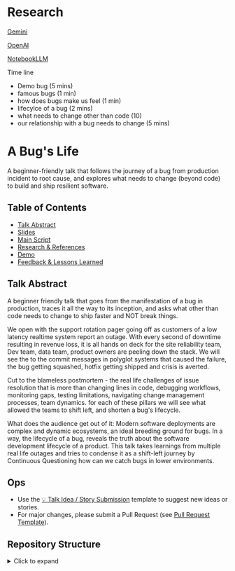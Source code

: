 


# Research
[Gemini](https://gemini.google.com/app/2ad4610e13c11152?utm_source=gemini&utm_medium=referral&utm_campaign=gemini_deep_research_landing_page&redirect=home&hl=en&_gl=1*18estai*_gcl_au*MTAxMzk0ODI5NC4xNzQ5MzMxNzIx*_ga*MTA1Mjc4MjA3My4xNzQ5MzMxNzI0*_ga_WC57KJ50ZZ*czE3NDkzMzE3MjMkbzEkZzAkdDE3NDkzMzE3MjMkajYwJGwwJGgw)


[OpenAI](https://chatgpt.com/c/68615df1-2a78-8001-bc92-4b5e59f8f883)


[NotebookLLM](https://notebooklm.google.com/notebook/76d575af-bca0-4fc2-b7d0-60d4268e34de)


Time line
- Demo bug (5 mins)
- famous bugs (1 min)
- how does bugs make us feel (1 min)
- lifecylce of a bug (2 mins)
- what needs to change other than code (10)
- our relationship with a bug needs to change (5 mins)

# A Bug's Life

A beginner-friendly talk that follows the journey of a bug from production incident to root cause, and explores what needs to change (beyond code) to build and ship resilient software.

## Table of Contents

- [Talk Abstract](#talk-abstract)
- [Slides](slides/abugslife.pptx)
- [Main Script](scripts/main_talk.md)
- [Research & References](research/references.md)
- [Demo](demos/demo-bug/README.md)
- [Feedback & Lessons Learned](feedback/attendee-feedback.md)

## Talk Abstract
A beginner friendly talk that goes from the manifestation of a bug in production, traces it all the way to its inception, and asks what other than code needs to change to ship faster and NOT break things.

We open with the support rotation pager going off as customers of a low latency realtime system report an outage. With every second of downtime resulting in revenue loss, it is all hands on deck for the site reliability team, Dev team, data team, product owners are peeling down the stack. We will see the to the commit messages in polyglot systems that caused the failure, the bug getting squashed, hotfix getting shipped and crisis is averted.

Cut to the blameless postmortem - the real life challenges of issue resolution that is more than changing lines in code, debugging workflows, monitoring gaps, testing limitations, navigating change management processes, team dynamics. for each of these pillars we will see what allowed the teams to shift left, and shorten a bug's lifecycle.

What does the audience get out of it:
Modern software deployments are complex and dynamic ecosystems, an ideal breeding ground for bugs. In a way, the lifecycle of a bug, reveals the truth about the software development lifecycle of a product.
This talk takes learnings from multiple real life outages and tries to condense it as a shift-left journey by Continuous Questioning how can we catch bugs in lower environments.


## Ops

- Use the [💡 Talk Idea / Story Submission](.github/ISSUE_TEMPLATE/idea.yaml) template to suggest new ideas or stories.
- For major changes, please submit a Pull Request (see [Pull Request Template](.github/PULL_REQUEST_TEMPLATE.md)).

## Repository Structure

<details>
  <summary>Click to expand</summary>

```
abugslife/
├── README.md
├── .github/
│   ├── ISSUE_TEMPLATE/
│   └── PULL_REQUEST_TEMPLATE.md
├── slides/
├── scripts/
├── research/
├── demos/
├── assets/
```
</details>
